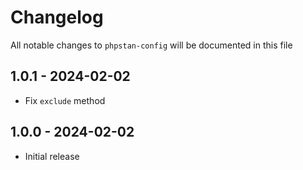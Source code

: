 # Changelog

All notable changes to `phpstan-config` will be documented in this file

## 1.0.1 - 2024-02-02

- Fix `exclude` method

## 1.0.0 - 2024-02-02

- Initial release

